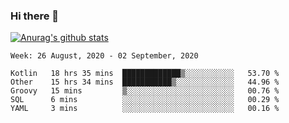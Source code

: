 ### Hi there 👋

[![Anurag's github stats](https://github-readme-stats.vercel.app/api?username=jinserrr&show_icons=true)](https://github.com/anuraghazra/github-readme-stats)


<!--START_SECTION:waka-->
```text
Week: 26 August, 2020 - 02 September, 2020

Kotlin   18 hrs 35 mins  █████████████▒░░░░░░░░░░░   53.70 % 
Other    15 hrs 34 mins  ███████████▒░░░░░░░░░░░░░   44.96 % 
Groovy   15 mins         ▒░░░░░░░░░░░░░░░░░░░░░░░░   00.76 % 
SQL      6 mins          ░░░░░░░░░░░░░░░░░░░░░░░░░   00.29 % 
YAML     3 mins          ░░░░░░░░░░░░░░░░░░░░░░░░░   00.16 % 
```
<!--END_SECTION:waka-->
